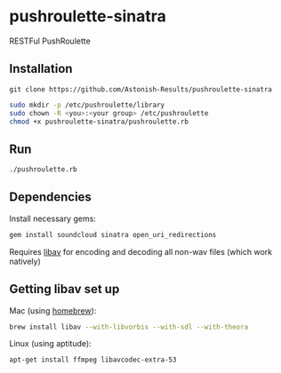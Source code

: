 pushroulette-sinatra
====================

RESTFul PushRoulette

## Installation

    git clone https://github.com/Astonish-Results/pushroulette-sinatra
```bash
sudo mkdir -p /etc/pushroulette/library
sudo chown -R <you>:<your group> /etc/pushroulette
chmod +x pushroulette-sinatra/pushroulette.rb
```

## Run

```bash
./pushroulette.rb
```

## Dependencies

Install necessary gems:
```bash
gem install soundcloud sinatra open_uri_redirections
```

Requires [libav](https://libav.org/) for encoding and decoding all non-wav files (which work natively)

## Getting libav set up

Mac (using [homebrew](http://brew.sh)):

```bash
brew install libav --with-libvorbis --with-sdl --with-theora
```

Linux (using aptitude):

```bash
apt-get install ffmpeg libavcodec-extra-53
```
